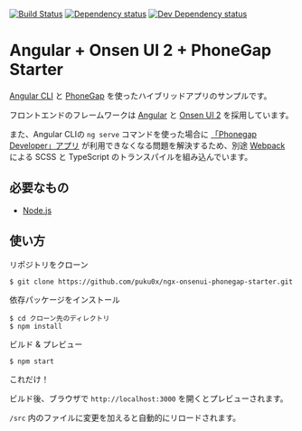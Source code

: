 [![Build Status][travis-ci-image]][travis-ci-url]
[![Dependency status][david-dm-image]][david-dm-url]
[![Dev Dependency status][david-dm-dev-image]][david-dm-dev-url]
# Angular + Onsen UI 2 + PhoneGap Starter

[Angular CLI](https://cli.angular.io/) と [PhoneGap](http://phonegap.com/) を使ったハイブリッドアプリのサンプルです。

フロントエンドのフレームワークは [Angular](https://angular.io/) と [Onsen UI 2](https://onsen.io/) を採用しています。

また、Angular CLIの `ng serve` コマンドを使った場合に [「Phonegap Developer」アプリ](http://docs.phonegap.com/getting-started/2-install-mobile-app/) が利用できなくなる問題を解決するため、別途 [Webpack](https://webpack.github.io/) による SCSS と TypeScript のトランスパイルを組み込んでいます。

## 必要なもの
- [Node.js](https://nodejs.org/)

## 使い方
リポジトリをクローン
```
$ git clone https://github.com/puku0x/ngx-onsenui-phonegap-starter.git
```

依存パッケージをインストール
```
$ cd クローン先のディレクトリ
$ npm install
```

ビルド & プレビュー
```
$ npm start
```
これだけ！

ビルド後、ブラウザで `http://localhost:3000` を開くとプレビューされます。

`/src` 内のファイルに変更を加えると自動的にリロードされます。


[travis-ci-url]: http://travis-ci.org/puku0x/ngx-onsenui-phonegap-starter
[travis-ci-image]: https://travis-ci.org/puku0x/ngx-onsenui-phonegap-starter.svg?branch=master
[david-dm-url]:https://david-dm.org/puku0x/ngx-onsenui-phonegap-starter
[david-dm-image]:https://david-dm.org/puku0x/ngx-onsenui-phonegap-starter.svg
[david-dm-dev-url]:https://david-dm.org/puku0x/ngx-onsenui-phonegap-starter?type=dev
[david-dm-dev-image]:https://david-dm.org/puku0x/ngx-onsenui-phonegap-starter/dev-status.svg
